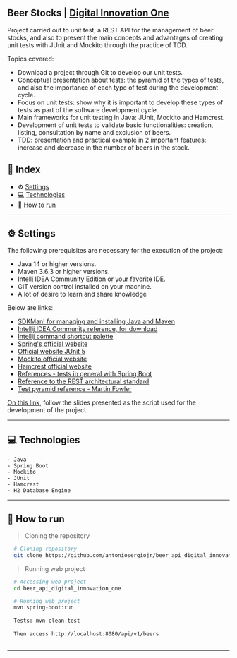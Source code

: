 ## Beer Stocks | [Digital Innovation One](https://digitalinnovation.one/)

Project carried out to unit test, a REST API for the management of beer stocks, and also to present the main concepts and advantages of creating unit tests with JUnit and Mockito through the practice of TDD.

Topics covered:

* Download a project through Git to develop our unit tests.
* Conceptual presentation about tests: the pyramid of the types of tests, and also the importance of each type of test during the development cycle.
* Focus on unit tests: show why it is important to develop these types of tests as part of the software development cycle.
* Main frameworks for unit testing in Java: JUnit, Mockito and Hamcrest.
* Development of unit tests to validate basic functionalities: creation, listing, consultation by name and exclusion of beers.
* TDD: presentation and practical example in 2 important features: increase and decrease in the number of beers in the stock.

## 📌 Index
- ⚙ [Settings](#-settings)
- 💻 [Technologies](#-technologies)
- 🚀 [How to run](#-how-to-run)
---

## ⚙ Settings
  The following prerequisites are necessary for the execution of the project:

  * Java 14 or higher versions.
  * Maven 3.6.3 or higher versions.
  * Intellj IDEA Community Edition or your favorite IDE.
  * GIT version control installed on your machine.
  * A lot of desire to learn and share knowledge
  
  Below are links:

  * [SDKMan! for managing and installing Java and Maven](https://sdkman.io/)
  * [Intellij IDEA Community reference, for download](https://www.jetbrains.com/idea/download)
  * [Intellij command shortcut palette](https://resources.jetbrains.com/storage/products/intellij-idea/docs/IntelliJIDEA_ReferenceCard.pdf)
  * [Spring's official website](https://spring.io/)
  * [Official website JUnit 5](https://junit.org/junit5/docs/current/user-guide/)
  * [Mockito official website](https://site.mockito.org/)
  * [Hamcrest official website](http://hamcrest.org/JavaHamcrest/)
  * [References - tests in general with Spring Boot](https://www.baeldung.com/spring-boot-testing)
  * [Reference to the REST architectural standard](https://restfulapi.net/)
  * [Test pyramid reference - Martin Fowler](https://martinfowler.com/articles/practical-test-pyramid.html#TheImportanceOftestAutomation)

  [On this link](https://drive.google.com/file/d/1KPh19mvyKirorOI-UsEYHKkmZpet3Ks6/view?usp=sharing), follow the slides presented as the script used for the development of the project.
  
---

## 💻 Technologies
    - Java
    - Spring Boot
    - Mockito
    - JUnit
    - Hamcrest
    - H2 Database Engine
---

## 🚀 How to run

  > Cloning the repository
  ```bash
    # Cloning repository
    git clone https://github.com/antoniosergiojr/beer_api_digital_innovation_one.git
  ```

  > Running web project
  ```bash
    # Accessing web project
    cd beer_api_digital_innovation_one

    # Running web project
    mvn spring-boot:run 
    
    Tests: mvn clean test
    
    Then access http://localhost:8080/api/v1/beers
    
  ```
---
